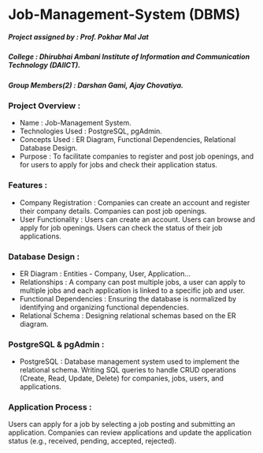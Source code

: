 # Job-Management-System (DBMS)

##### Project assigned by : Prof. Pokhar Mal Jat
##### College : Dhirubhai Ambani Institute of Information and Communication Technology (DAIICT).
##### Group Members(2) : Darshan Gami, Ajay Chovatiya.

### Project Overview :
* Name : Job-Management System.
* Technologies Used : PostgreSQL, pgAdmin.
* Concepts Used : ER Diagram, Functional Dependencies, Relational Database Design.
* Purpose : To facilitate companies to register and post job openings, and for users to apply for jobs and check their application status.

### Features :
* Company Registration : Companies can create an account and register their company details. Companies can post job openings.
* User Functionality : Users can create an account. Users can browse and apply for job openings. Users can check the status of their job applications.

### Database Design :
* ER Diagram : Entities - Company, User, Application...
* Relationships : A company can post multiple jobs, a user can apply to multiple jobs and each application is linked to a specific job and user.
* Functional Dependencies : Ensuring the database is normalized by identifying and organizing functional dependencies.
* Relational Schema : Designing relational schemas based on the ER diagram.

### PostgreSQL & pgAdmin :
* PostgreSQL : Database management system used to implement the relational schema. Writing SQL queries to handle CRUD operations (Create, Read, Update, Delete) for companies, jobs, users, and applications.

### Application Process :
Users can apply for a job by selecting a job posting and submitting an application. Companies can review applications and update the application status (e.g., received, pending, accepted, rejected).
